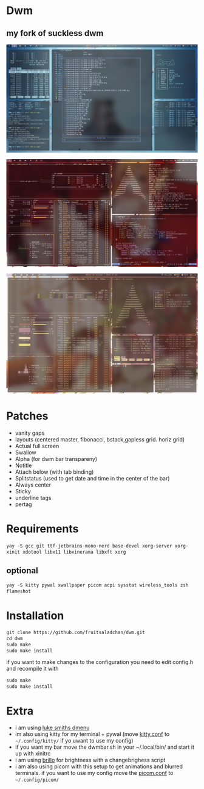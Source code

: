 # Dwm
## my fork of suckless dwm

![img1](assets/2024-11-10_02-47.png)

![img2](assets/2024-11-10_13-12.png)

![img3](assets/dwm1.png)



# Patches
- vanity gaps
- layouts (centered master, fibonacci, bstack,gapless grid. horiz grid)
- Actual full screen
- Swallow
- Alpha (for dwm bar transpareny)
- Notitle
- Attach below (with tab binding)
- Splitstatus (used to get date and time in the center of the bar)
- Always center
- Sticky
- underline tags
- pertag

# Requirements

```
yay -S gcc git ttf-jetbrains-mono-nerd base-devel xorg-server xorg-xinit xdotool libx11 libxinerama libxft xorg 
```

## optional
```
yay -S kitty pywal xwallpaper picom acpi sysstat wireless_tools zsh flameshot
```

# Installation

```
git clone https://github.com/fruitsaladchan/dwm.git
cd dwm
sudo make
sudo make install
```
if you want to make changes to the configuration you need to edit config.h and recompile it with 

```
sudo make
sudo make install
```

# Extra

- i am using [luke smiths dmenu](https://github.com/LukeSmithxyz/dmenu)
- im also using kitty for my terminal + pywal (move [kitty.conf](https://github.com/fruitsaladchan/dwm/tree/main/config/kitty) to ```~/.config/kitty/``` if yo uwant to use my config)
- if you want my bar move the dwmbar.sh in your ~/.local/bin/ and start it up with xinitrc
- i am using [brillo](https://github.com/CameronNemo/brillo) for brightness with a changebrighess script 
- i am also using picom with this setup to get animations and blurred terminals. if you want to use my config move the [picom.conf](https://github.com/fruitsaladchan/dwm/blob/main/config/picom/picom.conf) to ```~/.config/picom/```

